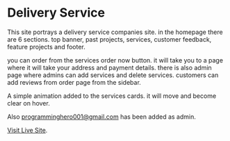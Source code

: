 # Delivery Service

This site portrays a delivery service companies site. in the homepage there are 6 sections. top banner, past projects, services, customer feedback, feature projects and footer.

you can order from the services order now button. it will take you to a page where it will take your address and payment details. there is also admin page where admins can add services and delete services. customers can add reviews from order page from the sidebar.

A simple animation added to the services cards. it will move and become clear on hover.

Also programminghero001@gmail.com has been added as admin.

[Visit Live Site](https://delivery-service-344e8.web.app/).